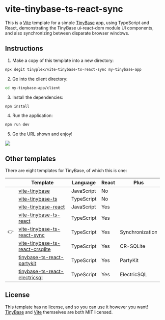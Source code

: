 # vite-tinybase-ts-react-sync

This is a [Vite](https://vitejs.dev/) template for a simple
[TinyBase](https://tinybase.org/) app, using TypeScript and React, demonstrating
the TinyBase ui-react-dom module UI components, and also synchronizing between
disparate browser windows.

## Instructions

1. Make a copy of this template into a new directory:

```sh
npx degit tinyplex/vite-tinybase-ts-react-sync my-tinybase-app
```

2. Go into the client directory:

```sh
cd my-tinybase-app/client
```

3. Install the dependencies:

```sh
npm install
```

4. Run the application:

```sh
npm run dev
```

5. Go the URL shown and enjoy!

![](https://tinybase.org/vite-tinybase-2.png)

## Other templates

There are eight templates for TinyBase, of which this is one:

|     | Template                                                                                       | Language   | React | Plus            |
| --- | ---------------------------------------------------------------------------------------------- | ---------- | ----- | --------------- |
|     | [vite-tinybase](https://github.com/tinyplex/vite-tinybase)                                     | JavaScript | No    |                 |
|     | [vite-tinybase-ts](https://github.com/tinyplex/vite-tinybase-ts)                               | TypeScript | No    |                 |
|     | [vite-tinybase-react](https://github.com/tinyplex/vite-tinybase-react)                         | JavaScript | Yes   |                 |
|     | [vite-tinybase-ts-react](https://github.com/tinyplex/vite-tinybase-ts-react)                   | TypeScript | Yes   |                 |
| 👉  | [vite-tinybase-ts-react-sync](https://github.com/tinyplex/vite-tinybase-ts-react-sync)         | TypeScript | Yes   | Synchronization |
|     | [vite-tinybase-ts-react-crsqlite](https://github.com/tinyplex/vite-tinybase-ts-react-crsqlite) | TypeScript | Yes   | CR-SQLite       |
|     | [tinybase-ts-react-partykit](https://github.com/tinyplex/tinybase-ts-react-partykit)           | TypeScript | Yes   | PartyKit        |
|     | [tinybase-ts-react-electricsql](https://github.com/tinyplex/tinybase-ts-react-electricsql)     | TypeScript | Yes   | ElectricSQL     |

## License

This template has no license, and so you can use it however you want!
[TinyBase](https://github.com/tinyplex/tinybase/blob/main/LICENSE) and
[Vite](https://github.com/vitejs/vite/blob/main/LICENSE) themselves are both MIT
licensed.
